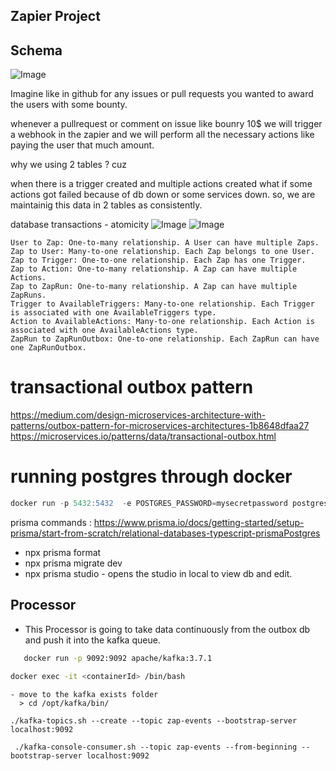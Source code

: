 ## Zapier Project

## Schema

![Image](https://github.com/user-attachments/assets/150bef75-a55f-48d5-89cb-bd9689de91c9)

Imagine like in github for any issues or pull requests you wanted to award the users with some bounty.

whenever a pullrequest or comment on issue like bounry 10$ we will trigger a webhook in the zapier and we will perform all the necessary actions like paying the user that much amount.

why we using 2 tables ? cuz


when there is a trigger created and multiple actions created what if some actions got failed because of db down or some services down. so, we are maintainig this data in 2 tables as consistently.


database transactions - atomicity
![Image](https://github.com/user-attachments/assets/de0c0408-3740-4c98-8325-dc47cb5553eb)
![Image](https://github.com/user-attachments/assets/bee9f9b1-5c82-4b6d-a707-cb1a6a94671e)


```pgsql
User to Zap: One-to-many relationship. A User can have multiple Zaps.
Zap to User: Many-to-one relationship. Each Zap belongs to one User.
Zap to Trigger: One-to-one relationship. Each Zap has one Trigger.
Zap to Action: One-to-many relationship. A Zap can have multiple Actions.
Zap to ZapRun: One-to-many relationship. A Zap can have multiple ZapRuns.
Trigger to AvailableTriggers: Many-to-one relationship. Each Trigger is associated with one AvailableTriggers type.
Action to AvailableActions: Many-to-one relationship. Each Action is associated with one AvailableActions type.
ZapRun to ZapRunOutbox: One-to-one relationship. Each ZapRun can have one ZapRunOutbox.
```

# transactional outbox pattern
https://medium.com/design-microservices-architecture-with-patterns/outbox-pattern-for-microservices-architectures-1b8648dfaa27
https://microservices.io/patterns/data/transactional-outbox.html

# running postgres through docker

```sql
docker run -p 5432:5432  -e POSTGRES_PASSWORD=mysecretpassword postgres
```



prisma commands :
https://www.prisma.io/docs/getting-started/setup-prisma/start-from-scratch/relational-databases-typescript-prismaPostgres
* npx prisma format
* npx prisma migrate dev
* npx prisma studio - opens the studio in local to view db and edit.



## Processor

 - This Processor is going to take data continuously from the outbox db and push it into the kafka queue.

 ```bash    
    docker run -p 9092:9092 apache/kafka:3.7.1
 ```

 ```bash
 docker exec -it <containerId> /bin/bash
 ```

  ```
  - move to the kafka exists folder
    > cd /opt/kafka/bin/
 ```

 ```
 ./kafka-topics.sh --create --topic zap-events --bootstrap-server localhost:9092

  ./kafka-console-consumer.sh --topic zap-events --from-beginning --bootstrap-server localhost:9092
 ```